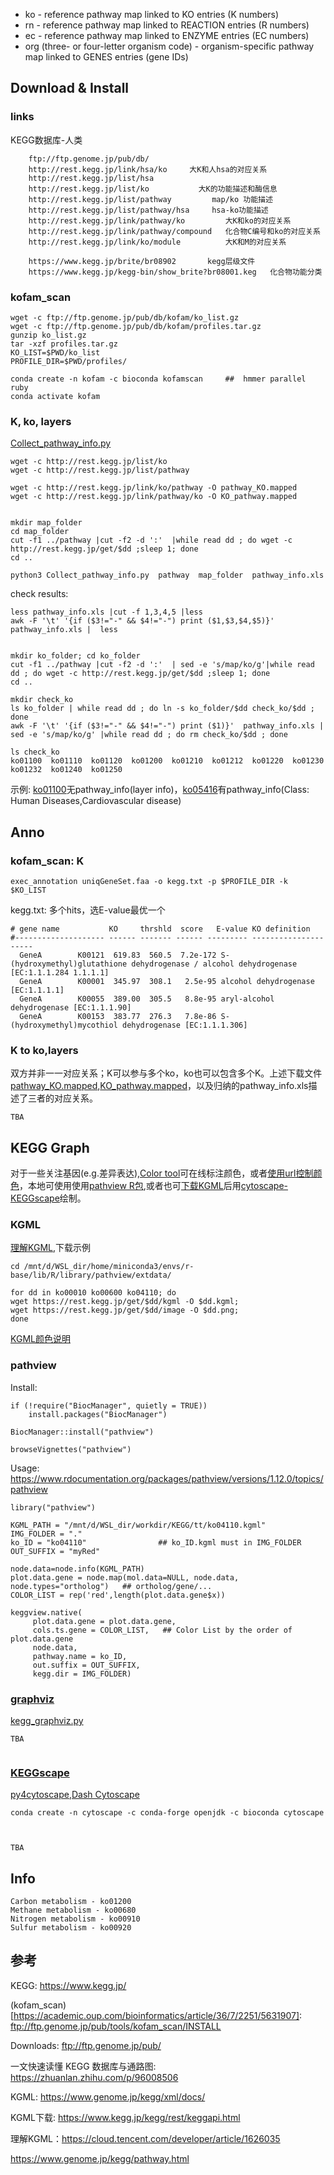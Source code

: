 


* ko - reference pathway map linked to KO entries (K numbers)
* rn - reference pathway map linked to REACTION entries (R numbers)
* ec - reference pathway map linked to ENZYME entries (EC numbers)
* org (three- or four-letter organism code) - organism-specific pathway map linked to GENES entries (gene IDs)


## Download & Install
### links
KEGG数据库-人类 
```
    ftp://ftp.genome.jp/pub/db/
    http://rest.kegg.jp/link/hsa/ko     大K和人hsa的对应关系
    http://rest.kegg.jp/list/hsa
    http://rest.kegg.jp/list/ko           大K的功能描述和酶信息
    http://rest.kegg.jp/list/pathway         map/ko 功能描述
    http://rest.kegg.jp/list/pathway/hsa     hsa-ko功能描述
    http://rest.kegg.jp/link/pathway/ko         大K和ko的对应关系
    http://rest.kegg.jp/link/pathway/compound   化合物C编号和ko的对应关系
    http://rest.kegg.jp/link/ko/module          大K和M的对应关系

    https://www.kegg.jp/brite/br08902       kegg层级文件
    https://www.kegg.jp/kegg-bin/show_brite?br08001.keg   化合物功能分类
```


### kofam_scan
```
wget -c ftp://ftp.genome.jp/pub/db/kofam/ko_list.gz
wget -c ftp://ftp.genome.jp/pub/db/kofam/profiles.tar.gz
gunzip ko_list.gz
tar -xzf profiles.tar.gz
KO_LIST=$PWD/ko_list
PROFILE_DIR=$PWD/profiles/

conda create -n kofam -c bioconda kofamscan     ##  hmmer parallel ruby
conda activate kofam
```
### K, ko, layers
[Collect_pathway_info.py](./KEGG/Collect_pathway_info.py)
```
wget -c http://rest.kegg.jp/list/ko
wget -c http://rest.kegg.jp/list/pathway

wget -c http://rest.kegg.jp/link/ko/pathway -O pathway_KO.mapped
wget -c http://rest.kegg.jp/link/pathway/ko -O KO_pathway.mapped


mkdir map_folder
cd map_folder
cut -f1 ../pathway |cut -f2 -d ':'  |while read dd ; do wget -c http://rest.kegg.jp/get/$dd ;sleep 1; done
cd ..

python3 Collect_pathway_info.py  pathway  map_folder  pathway_info.xls
```

check results:
```
less pathway_info.xls |cut -f 1,3,4,5 |less
awk -F '\t' '{if ($3!="-" && $4!="-") print ($1,$3,$4,$5)}'  pathway_info.xls |  less


mkdir ko_folder; cd ko_folder
cut -f1 ../pathway |cut -f2 -d ':'  | sed -e 's/map/ko/g'|while read dd ; do wget -c http://rest.kegg.jp/get/$dd ;sleep 1; done
cd ..

mkdir check_ko
ls ko_folder | while read dd ; do ln -s ko_folder/$dd check_ko/$dd ; done
awk -F '\t' '{if ($3!="-" && $4!="-") print ($1)}'  pathway_info.xls |  sed -e 's/map/ko/g' |while read dd ; do rm check_ko/$dd ; done

ls check_ko
ko01100  ko01110  ko01120  ko01200  ko01210  ko01212  ko01220  ko01230  ko01232  ko01240  ko01250
```
示例: [ko01100](https://www.kegg.jp/dbget-bin/www_bget?pathway+ko01110)无pathway_info(layer info)，[ko05416](https://www.genome.jp/dbget-bin/www_bget?ko05416)有pathway_info(Class: Human Diseases,Cardiovascular disease)


## Anno
### kofam_scan: K
```
exec_annotation uniqGeneSet.faa -o kegg.txt -p $PROFILE_DIR -k $KO_LIST
```
kegg.txt: 多个hits，选E-value最优一个
```
# gene name           KO     thrshld  score   E-value KO definition
#-------------------- ------ ------- ------ --------- ---------------------
  GeneA        K00121  619.83  560.5  7.2e-172 S-(hydroxymethyl)glutathione dehydrogenase / alcohol dehydrogenase [EC:1.1.1.284 1.1.1.1]
  GeneA        K00001  345.97  308.1   2.5e-95 alcohol dehydrogenase [EC:1.1.1.1]
  GeneA        K00055  389.00  305.5   8.8e-95 aryl-alcohol dehydrogenase [EC:1.1.1.90]
  GeneA        K00153  383.77  276.3   7.8e-86 S-(hydroxymethyl)mycothiol dehydrogenase [EC:1.1.1.306]
```


### K to ko,layers
双方并非一一对应关系；K可以参与多个ko，ko也可以包含多个K。上述下载文件[pathway_KO.mapped](http://rest.kegg.jp/link/ko/pathway),[KO_pathway.mapped](http://rest.kegg.jp/link/pathway/ko)，以及归纳的pathway_info.xls描述了三者的对应关系。
```
TBA
```


## KEGG Graph
对于一些关注基因(e.g.差异表达),[Color tool](https://www.genome.jp/kegg/mapper/color.html)可在线标注颜色，或者[使用url控制颜色](https://www.kegg.jp/kegg/docs/color_url.html)，本地可使用使用[pathview R包](https://zhuanlan.zhihu.com/p/601451821),或者也可[下载KGML](https://www.kegg.jp/kegg/rest/keggapi.html)后用[cytoscape-KEGGscape](https://zhuanlan.zhihu.com/p/371399566)绘制。

### KGML
[理解KGML](https://cloud.tencent.com/developer/article/1626035),下载示例
```
cd /mnt/d/WSL_dir/home/miniconda3/envs/r-base/lib/R/library/pathview/extdata/

for dd in ko00010 ko00600 ko04110; do 
wget https://rest.kegg.jp/get/$dd/kgml -O $dd.kgml;
wget https://rest.kegg.jp/get/$dd/image -O $dd.png;
done
```
[KGML颜色说明](https://www.kegg.jp/kegg/docs/color_gui.html)  

### pathview
Install:
```
if (!require("BiocManager", quietly = TRUE))
    install.packages("BiocManager")

BiocManager::install("pathview")

browseVignettes("pathview")
```

Usage: https://www.rdocumentation.org/packages/pathview/versions/1.12.0/topics/pathview
```
library("pathview")

KGML_PATH = "/mnt/d/WSL_dir/workdir/KEGG/tt/ko04110.kgml"
IMG_FOLDER = "."
ko_ID = "ko04110"                ## ko_ID.kgml must in IMG_FOLDER
OUT_SUFFIX = "myRed"

node.data=node.info(KGML_PATH)
plot.data.gene = node.map(mol.data=NULL, node.data, node.types="ortholog")   ## ortholog/gene/...
COLOR_LIST = rep('red',length(plot.data.gene$x))

keggview.native(
     plot.data.gene = plot.data.gene, 
     cols.ts.gene = COLOR_LIST,   ## Color List by the order of plot.data.gene
     node.data, 
     pathway.name = ko_ID,
     out.suffix = OUT_SUFFIX, 
     kegg.dir = IMG_FOLDER)
```



### [graphviz](https://graphviz.readthedocs.io/en/stable/manual.html)
[kegg_graphviz.py](./KEGG/kegg_graphviz.py)
```
TBA


```

### [KEGGscape](https://keggscape.readthedocs.io/en/latest/pythonscripting.html)
[py4cytoscape](https://keggscape.readthedocs.io/en/latest/pythonscripting.html),[Dash Cytoscape](https://dash.plotly.com/cytoscape)
```
conda create -n cytoscape -c conda-forge openjdk -c bioconda cytoscape  



TBA
```



## Info
```
Carbon metabolism - ko01200
Methane metabolism - ko00680
Nitrogen metabolism - ko00910
Sulfur metabolism - ko00920
```


## 参考
KEGG: https://www.kegg.jp/   

(kofam_scan)[https://academic.oup.com/bioinformatics/article/36/7/2251/5631907]: ftp://ftp.genome.jp/pub/tools/kofam_scan/INSTALL   

Downloads: ftp://ftp.genome.jp/pub/  

一文快速读懂 KEGG 数据库与通路图: https://zhuanlan.zhihu.com/p/96008506

KGML: https://www.genome.jp/kegg/xml/docs/

KGML下载: https://www.kegg.jp/kegg/rest/keggapi.html

理解KGML：https://cloud.tencent.com/developer/article/1626035 

https://www.genome.jp/kegg/pathway.html
